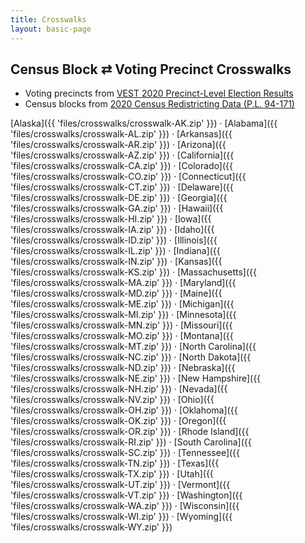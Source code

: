 ```yaml
---
title: Crosswalks
layout: basic-page
---
```


Census Block ⇄ Voting Precinct Crosswalks
---

* Voting precincts from [VEST 2020 Precinct-Level Election Results](https://dataverse.harvard.edu/dataset.xhtml;jsessionid=222f68065439a05e618c84300113?persistentId=doi%3A10.7910%2FDVN%2FK7760H&version=&q=&fileTypeGroupFacet=&fileAccess=&fileSortField=date)
* Census blocks from [2020 Census Redistricting Data (P.L. 94-171)](https://www2.census.gov/geo/tiger/TIGER2020PL/STATE/)

[Alaska]({{ 'files/crosswalks/crosswalk-AK.zip' }}) ·
[Alabama]({{ 'files/crosswalks/crosswalk-AL.zip' }}) ·
[Arkansas]({{ 'files/crosswalks/crosswalk-AR.zip' }}) ·
[Arizona]({{ 'files/crosswalks/crosswalk-AZ.zip' }}) ·
[California]({{ 'files/crosswalks/crosswalk-CA.zip' }}) ·
[Colorado]({{ 'files/crosswalks/crosswalk-CO.zip' }}) ·
[Connecticut]({{ 'files/crosswalks/crosswalk-CT.zip' }}) ·
[Delaware]({{ 'files/crosswalks/crosswalk-DE.zip' }}) ·
[Georgia]({{ 'files/crosswalks/crosswalk-GA.zip' }}) ·
[Hawaii]({{ 'files/crosswalks/crosswalk-HI.zip' }}) ·
[Iowa]({{ 'files/crosswalks/crosswalk-IA.zip' }}) ·
[Idaho]({{ 'files/crosswalks/crosswalk-ID.zip' }}) ·
[Illinois]({{ 'files/crosswalks/crosswalk-IL.zip' }}) ·
[Indiana]({{ 'files/crosswalks/crosswalk-IN.zip' }}) ·
[Kansas]({{ 'files/crosswalks/crosswalk-KS.zip' }}) ·
[Massachusetts]({{ 'files/crosswalks/crosswalk-MA.zip' }}) ·
[Maryland]({{ 'files/crosswalks/crosswalk-MD.zip' }}) ·
[Maine]({{ 'files/crosswalks/crosswalk-ME.zip' }}) ·
[Michigan]({{ 'files/crosswalks/crosswalk-MI.zip' }}) ·
[Minnesota]({{ 'files/crosswalks/crosswalk-MN.zip' }}) ·
[Missouri]({{ 'files/crosswalks/crosswalk-MO.zip' }}) ·
[Montana]({{ 'files/crosswalks/crosswalk-MT.zip' }}) ·
[North&nbsp;Carolina]({{ 'files/crosswalks/crosswalk-NC.zip' }}) ·
[North&nbsp;Dakota]({{ 'files/crosswalks/crosswalk-ND.zip' }}) ·
[Nebraska]({{ 'files/crosswalks/crosswalk-NE.zip' }}) ·
[New&nbsp;Hampshire]({{ 'files/crosswalks/crosswalk-NH.zip' }}) ·
[Nevada]({{ 'files/crosswalks/crosswalk-NV.zip' }}) ·
[Ohio]({{ 'files/crosswalks/crosswalk-OH.zip' }}) ·
[Oklahoma]({{ 'files/crosswalks/crosswalk-OK.zip' }}) ·
[Oregon]({{ 'files/crosswalks/crosswalk-OR.zip' }}) ·
[Rhode&nbsp;Island]({{ 'files/crosswalks/crosswalk-RI.zip' }}) ·
[South&nbsp;Carolina]({{ 'files/crosswalks/crosswalk-SC.zip' }}) ·
[Tennessee]({{ 'files/crosswalks/crosswalk-TN.zip' }}) ·
[Texas]({{ 'files/crosswalks/crosswalk-TX.zip' }}) ·
[Utah]({{ 'files/crosswalks/crosswalk-UT.zip' }}) ·
[Vermont]({{ 'files/crosswalks/crosswalk-VT.zip' }}) ·
[Washington]({{ 'files/crosswalks/crosswalk-WA.zip' }}) ·
[Wisconsin]({{ 'files/crosswalks/crosswalk-WI.zip' }}) ·
[Wyoming]({{ 'files/crosswalks/crosswalk-WY.zip' }})
